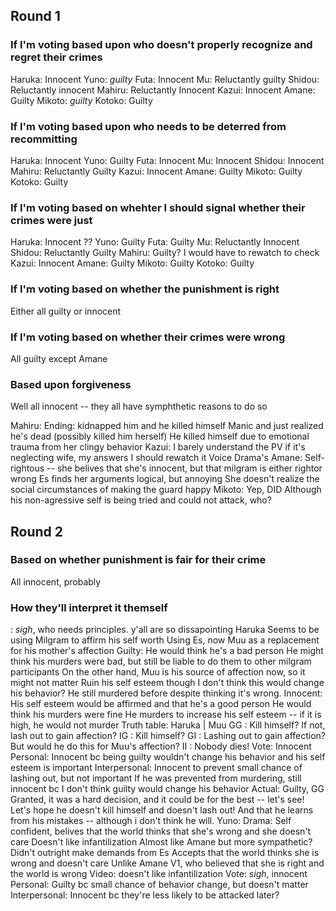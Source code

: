 ## Round 1
### If I'm voting based upon who doesn't properly recognize and regret their crimes 
Haruka: Innocent
Yuno: *guilty*
Futa: Innocent
Mu: Reluctantly guilty
Shidou: Reluctantly innocent
Mahiru: Reluctantly Innocent
Kazui: Innocent
Amane: Guilty
Mikoto: *guilty*
Kotoko: Guilty
### If I'm voting based upon who needs to be deterred from recommitting
Haruka: Innocent
Yuno: Guilty
Futa: Innocent
Mu: Innocent
Shidou: Innocent
Mahiru: Reluctantly Guilty
Kazui: Innocent
Amane: Guilty
Mikoto: Guilty
Kotoko: Guilty
### If I'm voting based on whehter I should signal whether their crimes were just
Haruka: Innocent ?? 
Yuno: Guilty
Futa: Guilty
Mu: Reluctantly Innocent
Shidou: Reluctantly Guilty
Mahiru:  Guilty?
	I would have to rewatch to check
Kazui: Innocent
Amane: Guilty
Mikoto: Guilty
Kotoko: Guilty
### If I'm voting based on whether the punishment is right
Either all guilty or innocent
### If I'm voting based on whether their crimes were wrong
All guilty except Amane
### Based upon forgiveness
Well all innocent -- they all have symphthetic reasons to do so

Mahiru:
	Ending:
		kidnapped him and he killed himself
		Manic and just realized he's dead (possibly killed him herself)
		He killed himself due to emotional trauma from her clingy behavior
Kazui: I barely understand the PV
	if it's neglecting wife, my answers
	I should rewatch it
Voice Drama's
	Amane:
		Self-rightous -- she belives that she's innocent, but that milgram is either rightor wrong
		Es finds her arguments logical, but annoying
			She doesn't realize the social circumstances of making the guard happy
	Mikoto: Yep, DID
		Although his non-agressive self is being tried and could not attack, who?

## Round 2
### Based on whether punishment is fair for their crime
All innocent, probably
### How they'll interpret it themself
: *sigh*, who needs principles. y'all are so dissapointing
Haruka
	Seems to be using Milgram to affirm his self worth
	Using Es, now Muu as a replacement for his mother's affection
	Guilty: He would think he's a bad person
		He might think his murders were bad, but still be liable to do them to other milgram participants
			On the other hand, Muu is his source of affection now, so it might not matter
		Ruin his self esteem though
		I don't think this would change his behavior? He still murdered before despite thinking it's wrong.
	Innocent: His self esteem would be affirmed and that he's a good person
		He would think his murders were fine
		He murders to increase his self esteem -- if it is high, he would not murder
	Truth table:
		Haruka | Muu
		GG : Kill himself?
			If not, lash out to gain affection?
		IG : Kill himself?
		GI : Lashing out to gain affection?
			But would he do this for Muu's affection?
		II : Nobody dies!
	Vote: Innocent
		Personal: Innocent bc being guilty wouldn't change his behavior and his self esteem is important
		Interpersonal: Innocent to prevent small chance of lashing out, but not important
		If he was prevented from murdering, still innocent bc I don't think guilty would change his behavior
	Actual: Guilty, GG
		Granted, it was a hard decision, and it could be for the best -- let's see!
		Let's hope he doesn't kill himself and doesn't lash out!
			And that he learns from his mistakes -- although i don't think he will.
Yuno:
	Drama: Self confident, belives that the world thinks that she's wrong and she doesn't care
		Doesn't like infantilization
		Almost like  Amane but more sympathetic?
			Didn't outright make demands from Es
			Accepts that the world thinks she is wrong and doesn't care
				Unlike Amane V1, who believed that she is right and the world is wrong
	Video: doesn't like infantilization
	Vote: *sigh*, innocent
		Personal: Guilty bc small chance of behavior change, but doesn't matter
		Interpersonal: Innocent bc they're less likely to be attacked later?